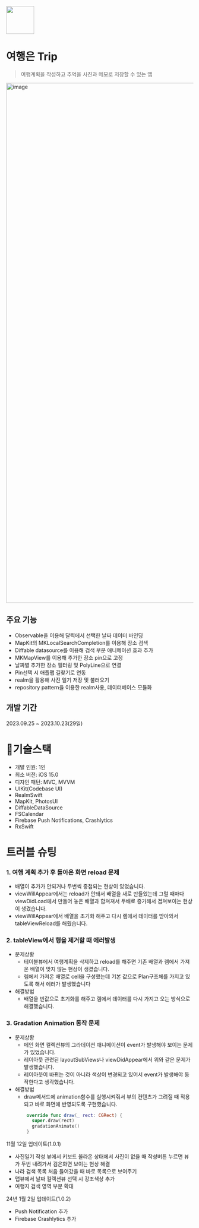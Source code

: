 
<img src="https://github.com/Han-hih/TravelApp/assets/109748526/d549a650-a5ce-4ebe-864b-f7b719af186a" width="75" height="75"> 

# 여행은 Trip

> 여행계획을 작성하고 추억을 사진과 메모로 저장할 수 있는 앱

<img width="1401" alt="image" src="https://github.com/Han-hih/TravelApp/assets/109748526/c44f116d-0ee0-48f4-9df4-d0aa06e77b60">

## 주요 기능
- Observable을 이용해 달력에서 선택한 날짜 데이터 바인딩
- MapKit의 MKLocalSearchCompletion를 이용해 장소 검색
- Diffable datasource를 이용해 검색 부분 애니메이션 효과 추가
- MKMapView를 이용해 추가한 장소 pin으로 고정
- 날짜별 추가한 장소 필터링 및 PolyLine으로 연결
- Pin선택 시 애플맵 길찾기로 연동 
- realm을 활용해 사진 일기 저장 및 불러오기
- repository pattern을 이용한 realm사용, 데이터베이스 모듈화 
  
## 개발 기간
2023.09.25 ~ 2023.10.23(29일)

# 🔨기술스택
- 개발 인원: 1인
- 최소 버전: iOS 15.0
- 디자인 패턴: MVC, MVVM
- UIKit(Codebase UI)
- RealmSwift
- MapKit, PhotosUI
- DiffableDataSource
- FSCalendar
- Firebase Push Notifications, Crashlytics
- RxSwift


# 트러블 슈팅
 ### 1. 여행 계획 추가 후 돌아온 화면 reload 문제
   -  배열이 추가가 안되거나 두번씩 중첩되는 현상이 있었습니다.
   -  viewWillAppear에서는 reload가 안돼서 배열을 새로 만들었는데 그럴 때마다 viewDidLoad에서 만들어 놓은 배열과 합쳐져서 두배로 증가해서 겹쳐보이는 현상이 생겼습니다.
   -  viewWillAppear에서 배열을 초기화 해주고 다시 렘에서 데이터를 받아와서 tableViewReload를 해줬습니다.
     
 ### 2. tableView에서 행을 제거할 때 에러발생
  - 문제상황
    - 테이블뷰에서 여행계획을 삭제하고 reload를 해주면 기존 배열과 렘에서 가져온 배열이 맞지 않는 현상이 생겼습니다.
    - 렘에서 가져온 배열로 cell을 구성했는데 기본 값으로 Plan구조체를 가지고 있도록 해서 에러가 발생했습니다
  - 해결방법
    - 배열을 빈값으로 초기화를 해주고 렘에서 데이터를 다시 가지고 오는 방식으로 해결했습니다.


 ### 3. Gradation Animation 동작 문제
 - 문제상황
   - 메인 화면 컬렉션뷰의 그라데이션 애니메이션이 event가 발생해야 보이는 문제가 있었습니다.
   - 레이아웃 관련된 layoutSubViews나 viewDidAppear에서 위와 같은 문제가 발생했습니다.
   - 레이아웃이 바뀌는 것이 아니라 색상이 변경되고 있어서 event가 발생해야 동작한다고 생각했습니다.
 - 해결방법
   - draw메서드에 animation함수를 실행시켜줘서 뷰의 컨텐츠가 그려질 때 적용되고 바로 화면에 반영되도록 구현했습니다.
     ```swift
      override func draw(_ rect: CGRect) {
        super.draw(rect)
        gradationAnimate()
      }
     ```

11월 12일 업데이트(1.0.1)
  - 사진일기 작성 뷰에서 키보드 올라온 상태에서 사진이 없을 때 작성버튼 누르면 뷰가 두번 내려가서 검은화면 보이는 현상 해결
  - 나라 검색 목록 처음 들어갔을 때 바로 목록으로 보여주기
  - 맵뷰에서 날짜 컬렉션뷰 선택 시 강조색상 추가
  - 여행지 검색 영역 부분 확대

24년 1월 2일 업데이트(1.0.2)
  - Push Notification 추가
  - Firebase Crashlytics 추가
